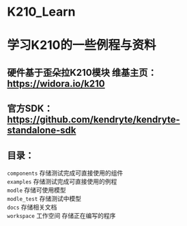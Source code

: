 # K210_Learn
学习K210的一些例程与资料
=====================
硬件基于歪朵拉K210模块 维基主页：https://widora.io/k210
-------------------------------------------------------
官方SDK：https://github.com/kendryte/kendryte-standalone-sdk
------------------------------------------------------------

目录：
-----
`components`      存储测试完成可直接使用的组件<br>
`examples`            存储测试完成可直接使用的例程<br>
`modle`                   存储可使用模型<br>
`modle_test`         存储测试中模型<br>
`docs`                       存储相关文档<br>
`workspace`           工作空间 存储正在编写的程序<br>
